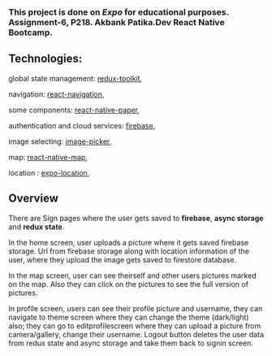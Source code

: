 

### This project is done on *Expo* for educational purposes. Assignment-6, P218. Akbank Patika.Dev React Native Bootcamp.

## Technologies:
global state management: [redux-toolkit](https://redux.js.org/),

navigation: [react-navigation](https://reactnavigation.org/),

some components: [react-native-paper](https://callstack.github.io/react-native-paper/getting-started.html),

authentication and cloud services: [firebase](https://firebase.google.com/),

image selecting: [image-picker](https://docs.expo.dev/versions/latest/sdk/imagepicker/),

map: [react-native-map](https://docs.expo.dev/versions/latest/sdk/map-view/),

location : [expo-location](https://docs.expo.dev/versions/latest/sdk/location/),

## Overview

There are Sign pages where the user gets saved to **firebase**, **async storage** and **redux state**.

In the home screen, user uploads a picture where it gets saved firebase storage. Url from firebase storage along with location information of the user, where they upload the image
gets saved to firestore database.

In the map screen, user can see theirself and other users pictures marked on the map. Also they can click on the pictures to see the full version of pictures.

In profile screen, users can see their profile picture and username, they can navigate to theme screen where they can change the theme (dark/light) also; they can go to editprofilescreen where they
can upload a picture from camera/gallery, change their username. Logout button deletes the user data from redux state and async storage and take them back to signin screen.
